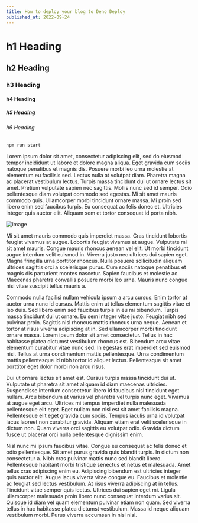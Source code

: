 ```yaml
---
title: How to deploy your blog to Deno Deploy
published_at: 2022-09-24
---
```


# h1 Heading

## h2 Heading

### h3 Heading

#### h4 Heading

##### h5 Heading

###### h6 Heading

```sh
npm run start
```

Lorem ipsum dolor sit amet, consectetur adipiscing elit, sed do eiusmod tempor
incididunt ut labore et dolore magna aliqua. Eget gravida cum sociis natoque
penatibus et magnis dis. Posuere morbi leo urna molestie at elementum eu
facilisis sed. Lectus nulla at volutpat diam. Pharetra magna ac placerat
vestibulum lectus. Turpis massa tincidunt dui ut ornare lectus sit amet. Pretium
vulputate sapien nec sagittis. Mollis nunc sed id semper. Odio pellentesque diam
volutpat commodo sed egestas. Mi sit amet mauris commodo quis. Ullamcorper morbi
tincidunt ornare massa. Mi proin sed libero enim sed faucibus turpis. Eu
consequat ac felis donec et. Ultricies integer quis auctor elit. Aliquam sem et
tortor consequat id porta nibh.

![image](https://unsplash.it/400/300)

Mi sit amet mauris commodo quis imperdiet massa. Cras tincidunt lobortis feugiat
vivamus at augue. Lobortis feugiat vivamus at augue. Vulputate mi sit amet
mauris. Congue mauris rhoncus aenean vel elit. Ut morbi tincidunt augue interdum
velit euismod in. Viverra justo nec ultrices dui sapien eget. Magna fringilla
urna porttitor rhoncus. Nulla posuere sollicitudin aliquam ultrices sagittis
orci a scelerisque purus. Cum sociis natoque penatibus et magnis dis parturient
montes nascetur. Sapien faucibus et molestie ac. Maecenas pharetra convallis
posuere morbi leo urna. Mauris nunc congue nisi vitae suscipit tellus mauris a.

Commodo nulla facilisi nullam vehicula ipsum a arcu cursus. Enim tortor at
auctor urna nunc id cursus. Mattis enim ut tellus elementum sagittis vitae et
leo duis. Sed libero enim sed faucibus turpis in eu mi bibendum. Turpis massa
tincidunt dui ut ornare. Eu sem integer vitae justo. Feugiat nibh sed pulvinar
proin. Sagittis nisl rhoncus mattis rhoncus urna neque. Aenean et tortor at
risus viverra adipiscing at in. Sed ullamcorper morbi tincidunt ornare massa.
Lorem ipsum dolor sit amet consectetur. Tellus in hac habitasse platea dictumst
vestibulum rhoncus est. Bibendum arcu vitae elementum curabitur vitae nunc sed.
In egestas erat imperdiet sed euismod nisi. Tellus at urna condimentum mattis
pellentesque. Urna condimentum mattis pellentesque id nibh tortor id aliquet
lectus. Pellentesque sit amet porttitor eget dolor morbi non arcu risus.

Dui ut ornare lectus sit amet est. Cursus turpis massa tincidunt dui ut.
Vulputate ut pharetra sit amet aliquam id diam maecenas ultricies. Suspendisse
interdum consectetur libero id faucibus nisl tincidunt eget nullam. Arcu
bibendum at varius vel pharetra vel turpis nunc eget. Vivamus at augue eget
arcu. Ultrices mi tempus imperdiet nulla malesuada pellentesque elit eget. Eget
nullam non nisi est sit amet facilisis magna. Pellentesque elit eget gravida cum
sociis. Tempus iaculis urna id volutpat lacus laoreet non curabitur gravida.
Aliquam etiam erat velit scelerisque in dictum non. Quam viverra orci sagittis
eu volutpat odio. Gravida dictum fusce ut placerat orci nulla pellentesque
dignissim enim.

Nisl nunc mi ipsum faucibus vitae. Congue eu consequat ac felis donec et odio
pellentesque. Sit amet purus gravida quis blandit turpis. In dictum non
consectetur a. Nibh cras pulvinar mattis nunc sed blandit libero. Pellentesque
habitant morbi tristique senectus et netus et malesuada. Amet tellus cras
adipiscing enim eu. Adipiscing bibendum est ultricies integer quis auctor elit.
Augue lacus viverra vitae congue eu. Faucibus et molestie ac feugiat sed lectus
vestibulum. At risus viverra adipiscing at in tellus. Tincidunt vitae semper
quis lectus. Ultrices dui sapien eget mi. Ligula ullamcorper malesuada proin
libero nunc consequat interdum varius sit. Quisque id diam vel quam elementum
pulvinar etiam non quam. Sed viverra tellus in hac habitasse platea dictumst
vestibulum. Massa id neque aliquam vestibulum morbi. Purus viverra accumsan in
nisl nisi.
